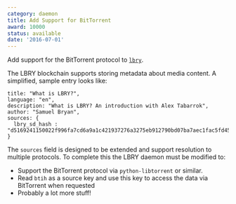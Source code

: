 ```yaml
---
category: daemon
title: Add Support for BitTorrent
award: 10000
status: available
date: '2016-07-01'
---
```


Add support for the BitTorrent protocol to [`lbry`](https://github.com/lbryio/lbry).

The LBRY blockchain supports storing metadata about media content. A simplified, sample entry looks like:

```
title: "What is LBRY?",
language: "en",
description: "What is LBRY? An introduction with Alex Tabarrok",
author: "Samuel Bryan",
sources: {
  lbry_sd_hash : "d5169241150022f996fa7cd6a9a1c421937276a3275eb912790bd07ba7aec1fac5fd45431d226b8fb402691e79aeb24b"
}
```

The `sources` field is designed to be extended and support resolution to multiple protocols. To complete this the LBRY daemon must be modified to:

- Support the BitTorrent protocol via `python-libtorrent` or similar.
- Read `btih` as a source key and use this key to access the data via BitTorrent when requested
- Probably a lot more stuff!
